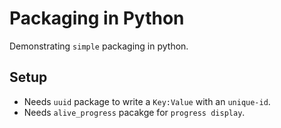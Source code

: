# Packaging in Python

Demonstrating `simple` packaging in python.

## Setup

- Needs `uuid` package to write a `Key:Value` with an `unique-id`.
- Needs `alive_progress` pacakge for `progress display`.
